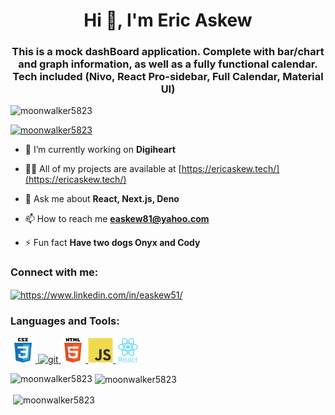 <h1 align="center">Hi 👋, I'm Eric Askew</h1>
<h3 align="center">This is a mock dashBoard application. Complete with bar/chart and graph information, as well as a fully functional calendar. Tech included (Nivo, React Pro-sidebar, Full Calendar, Material UI)</h3>

<p align="left"> <img src="https://komarev.com/ghpvc/?username=moonwalker5823&label=Profile%20views&color=0e75b6&style=flat" alt="moonwalker5823" /> </p>

<p align="left"> <a href="https://github.com/ryo-ma/github-profile-trophy"><img src="https://github-profile-trophy.vercel.app/?username=moonwalker5823" alt="moonwalker5823" /></a> </p>

- 🔭 I’m currently working on **Digiheart**

- 👨‍💻 All of my projects are available at [https://ericaskew.tech/](https://ericaskew.tech/)

- 💬 Ask me about **React, Next.js, Deno**

- 📫 How to reach me **easkew81@yahoo.com**

- ⚡ Fun fact **Have two dogs Onyx and Cody**

<h3 align="left">Connect with me:</h3>
<p align="left">
<a href="https://linkedin.com/in/https://www.linkedin.com/in/easkew51/" target="blank"><img align="center" src="https://raw.githubusercontent.com/rahuldkjain/github-profile-readme-generator/master/src/images/icons/Social/linked-in-alt.svg" alt="https://www.linkedin.com/in/easkew51/" height="30" width="40" /></a>
</p>

<h3 align="left">Languages and Tools:</h3>
<p align="left"> <a href="https://www.w3schools.com/css/" target="_blank" rel="noreferrer"> <img src="https://raw.githubusercontent.com/devicons/devicon/master/icons/css3/css3-original-wordmark.svg" alt="css3" width="40" height="40"/> </a> <a href="https://git-scm.com/" target="_blank" rel="noreferrer"> <img src="https://www.vectorlogo.zone/logos/git-scm/git-scm-icon.svg" alt="git" width="40" height="40"/> </a> <a href="https://www.w3.org/html/" target="_blank" rel="noreferrer"> <img src="https://raw.githubusercontent.com/devicons/devicon/master/icons/html5/html5-original-wordmark.svg" alt="html5" width="40" height="40"/> </a> <a href="https://developer.mozilla.org/en-US/docs/Web/JavaScript" target="_blank" rel="noreferrer"> <img src="https://raw.githubusercontent.com/devicons/devicon/master/icons/javascript/javascript-original.svg" alt="javascript" width="40" height="40"/> </a> <a href="https://reactjs.org/" target="_blank" rel="noreferrer"> <img src="https://raw.githubusercontent.com/devicons/devicon/master/icons/react/react-original-wordmark.svg" alt="react" width="40" height="40"/> </a> </p>

<p><img align="left" src="https://github-readme-stats.vercel.app/api/top-langs?username=moonwalker5823&show_icons=true&locale=en&layout=compact" alt="moonwalker5823" /></p>

<p>&nbsp;<img align="center" src="https://github-readme-stats.vercel.app/api?username=moonwalker5823&show_icons=true&locale=en" alt="moonwalker5823" /></p>


<p>&nbsp;<img align="center" src="https://github-readme-stats.vercel.app/api?username=moonwalker5823&show_icons=true&locale=en" alt="moonwalker5823" /></p>
